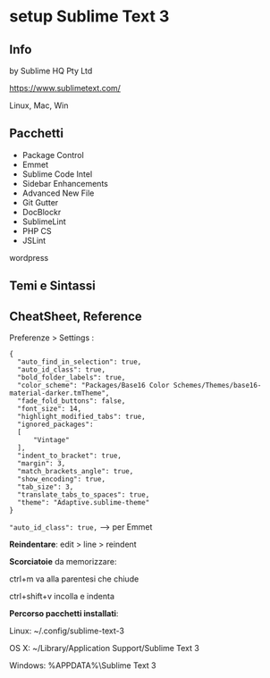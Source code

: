 # setup Sublime Text 3

## Info
by Sublime HQ Pty Ltd

https://www.sublimetext.com/

Linux, Mac, Win

## Pacchetti

- Package Control
- Emmet
- Sublime Code Intel
- Sidebar Enhancements
- Advanced New File
- Git Gutter
- DocBlockr
- SublimeLint
- PHP CS
- JSLint

wordpress 

## Temi e Sintassi



## CheatSheet, Reference

Preferenze > Settings :
  
  ```
{
	"auto_find_in_selection": true,
	"auto_id_class": true,
	"bold_folder_labels": true,
	"color_scheme": "Packages/Base16 Color Schemes/Themes/base16-material-darker.tmTheme",
	"fade_fold_buttons": false,
	"font_size": 14,
	"highlight_modified_tabs": true,
	"ignored_packages":
	[
		"Vintage"
	],
	"indent_to_bracket": true,
	"margin": 3,
	"match_brackets_angle": true,
	"show_encoding": true,
	"tab_size": 3,
	"translate_tabs_to_spaces": true,
	"theme": "Adaptive.sublime-theme"
}
  ```
  
```"auto_id_class": true,``` --> per Emmet

**Reindentare**:
edit > line > reindent

**Scorciatoie** da memorizzare:

ctrl+m va alla parentesi che chiude

ctrl+shift+v incolla e indenta

**Percorso pacchetti installati**:

Linux: ~/.config/sublime-text-3

OS X: ~/Library/Application Support/Sublime Text 3

Windows: %APPDATA%\Sublime Text 3
